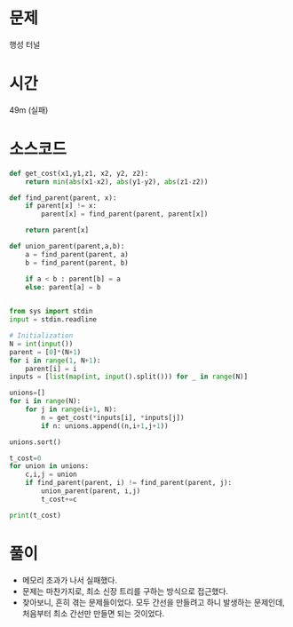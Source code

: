# 문제 

행성 터널 

# 시간 

49m (실패) 

# 소스코드

```python
def get_cost(x1,y1,z1, x2, y2, z2):
    return min(abs(x1-x2), abs(y1-y2), abs(z1-z2))

def find_parent(parent, x):
    if parent[x] != x:
        parent[x] = find_parent(parent, parent[x])

    return parent[x] 

def union_parent(parent,a,b):
    a = find_parent(parent, a)
    b = find_parent(parent, b) 

    if a < b : parent[b] = a
    else: parent[a] = b
 

from sys import stdin
input = stdin.readline

# Initialization
N = int(input())
parent = [0]*(N+1)
for i in range(1, N+1):
    parent[i] = i
inputs = [list(map(int, input().split())) for _ in range(N)]

unions=[]
for i in range(N):
    for j in range(i+1, N):
        n = get_cost(*inputs[i], *inputs[j])
        if n: unions.append((n,i+1,j+1))

unions.sort()

t_cost=0
for union in unions:
    c,i,j = union
    if find_parent(parent, i) != find_parent(parent, j):
        union_parent(parent, i,j)
        t_cost+=c

print(t_cost)

```

# 풀이
- 메모리 초과가 나서 실패했다. 
- 문제는 마찬가지로, 최소 신장 트리를 구하는 방식으로 접근했다. 
- 찾아보니, 흔히 겪는 문제들이었다. 모두 간선을 만들려고 하니 발생하는 문제인데, 처음부터 최소 간선만 만들면 되는 것이었다. 

